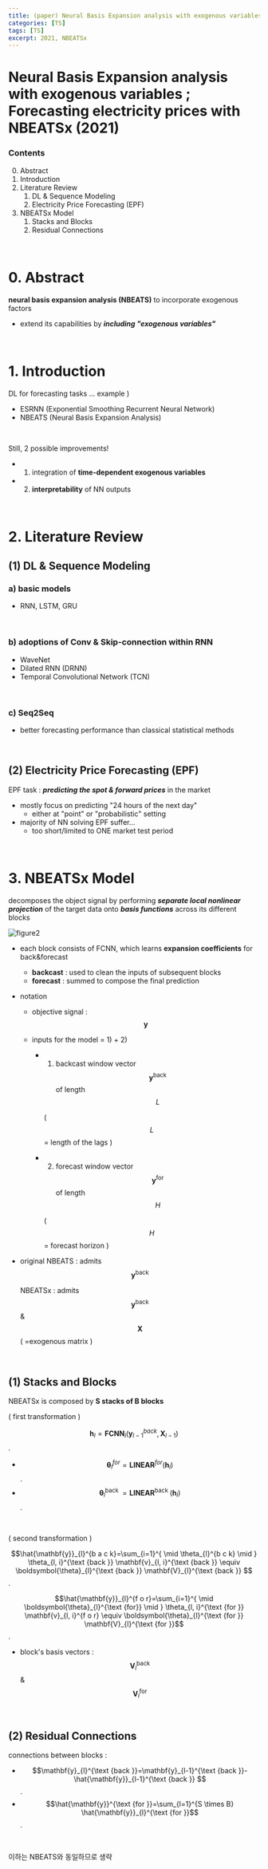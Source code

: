 ```yaml
---
title: (paper) Neural Basis Expansion analysis with exogenous variables ; Forecasting electricity prices with NBEATSx
categories: [TS]
tags: [TS]
excerpt: 2021, NBEATSx
---
```


# Neural Basis Expansion analysis with exogenous variables ; Forecasting electricity prices with NBEATSx (2021)

<script src="https://cdn.mathjax.org/mathjax/latest/MathJax.js?config=TeX-AMS-MML_HTMLorMML" type="text/javascript"></script>

### Contents

0. Abstract
1. Introduction
2. Literature Review
   1. DL & Sequence Modeling
   2. Electricity Price Forecasting (EPF)
3. NBEATSx Model
   1. Stacks and Blocks
   2. Residual Connections

<br>

# 0. Abstract

**neural basis expansion analysis (NBEATS)** to incorporate exogenous factors

- extend its capabilities by ***including "exogenous variables"***

<br>

# 1. Introduction

DL for forecasting tasks ... example )

- ESRNN (Exponential Smoothing Recurrent Neural Network)
- NBEATS (Neural Basis Expansion Analysis)

<br>

Still, 2 possible improvements!

- 1) integration of **time-dependent exogenous variables**
- 2) **interpretability** of NN outputs

<br>

# 2. Literature Review

## (1) DL & Sequence Modeling

### a) basic models

- RNN, LSTM, GRU

<br>

### b) adoptions of Conv  & Skip-connection within RNN

- WaveNet
- Dilated RNN (DRNN)
- Temporal Convolutional Network (TCN)

<br>

### c) Seq2Seq

- better forecasting performance than classical statistical methods

<br>

## (2) Electricity Price Forecasting (EPF)

EPF task : ***predicting the spot & forward prices*** in the market

- mostly focus on predicting "24 hours of the next day" 
  - either at "point" or "probabilistic" setting
- majority of NN solving EPF suffer...
  - too short/limited to ONE market test period

<br>

# 3. NBEATSx Model

decomposes the object signal by performing ***separate local nonlinear projection*** of the target data
onto ***basis functions*** across its different blocks

![figure2](/assets/img/ts/img26.png)

- each block consists of FCNN, which learns **expansion coefficients** for back&forecast
  - **backcast** : used to clean the inputs of subsequent blocks
  - **forecast** : summed to compose the final prediction

- notation

  - objective signal : $$\mathbf{y}$$

  - inputs for the model = 1) + 2)

    - 1) backcast window vector $$\mathbf{y}^{\text {back }}$$ of length $$L$$

      ( $$L$$ = length of the lags )

    - 2) forecast window vector $$\mathbf{y}^{\text {for }}$$ of length $$H$$

      ( $$H$$ = forecast horizon )

- original NBEATS : admits $$\mathbf{y}^{\text {back }}$$

  NBEATSx : admits $$\mathbf{y}^{\text {back }}$$ & $$\mathbf{X}$$ ( =exogenous matrix )

<br>

## (1) Stacks and Blocks

NBEATSx is composed by **S stacks of B blocks**

( first transformation )

$$\mathbf{h}_{l} =\mathbf{F C N N}_{l}\left(\mathbf{y}_{l-1}^{b a c k}, \mathbf{X}_{l-1}\right)$$.

- $$\boldsymbol{\theta}_{l}^{f o r} =\mathbf{L I N E A R}^{f o r}\left(\mathbf{h}_{l}\right)$$.
- $$\boldsymbol{\theta}_{l}^{\text {back }}=\mathbf{L I N E A R}^{\text {back }}\left(\mathbf{h}_{l}\right)$$.

<br>

( second transformation )

$$\hat{\mathbf{y}}_{l}^{b a c k}=\sum_{i=1}^{ \mid \theta_{l}^{b c k} \mid } \theta_{l, i}^{\text {back }} \mathbf{v}_{l, i}^{\text {back }} \equiv \boldsymbol{\theta}_{l}^{\text {back }} \mathbf{V}_{l}^{\text {back }} $$.

$$\hat{\mathbf{y}}_{l}^{f o r}=\sum_{i=1}^{ \mid \boldsymbol{\theta}_{l}^{\text {for}} \mid } \theta_{l, i}^{\text {for }} \mathbf{v}_{l, i}^{f o r} \equiv \boldsymbol{\theta}_{l}^{\text {for }} \mathbf{V}_{l}^{\text {for }}$$.

- block's basis vectors : $$\mathbf{V}_{l}^{\text {back }}$$ & $$\mathbf{V}_{l}^{\text {for}}$$

<br>

## (2) Residual Connections

connections between blocks : 

- $$\mathbf{y}_{l}^{\text {back }}=\mathbf{y}_{l-1}^{\text {back }}-\hat{\mathbf{y}}_{l-1}^{\text {back }} $$.
- $$\hat{\mathbf{y}}^{\text {for }}=\sum_{l=1}^{S \times B} \hat{\mathbf{y}}_{l}^{\text {for }}$$.

<br>

이하는 NBEATS와 동일하므로 생략